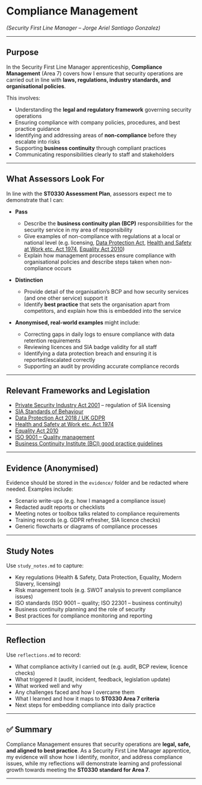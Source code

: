 # Compliance Management  
*(Security First Line Manager – Jorge Ariel Santiago Gonzalez)*  

---

## Purpose  

In the Security First Line Manager apprenticeship, **Compliance Management** (Area 7) covers how I ensure that security operations are carried out in line with **laws, regulations, industry standards, and organisational policies**.  

This involves:  
- Understanding the **legal and regulatory framework** governing security operations  
- Ensuring compliance with company policies, procedures, and best practice guidance  
- Identifying and addressing areas of **non-compliance** before they escalate into risks  
- Supporting **business continuity** through compliant practices  
- Communicating responsibilities clearly to staff and stakeholders  

---

## What Assessors Look For  

In line with the **ST0330 Assessment Plan**, assessors expect me to demonstrate that I can:  

- **Pass**  
  - Describe the **business continuity plan (BCP)** responsibilities for the security service in my area of responsibility  
  - Give examples of non-compliance with regulations at a local or national level (e.g. licensing, [Data Protection Act](https://www.legislation.gov.uk/ukpga/2018/12/contents), [Health and Safety at Work etc. Act 1974](https://www.hse.gov.uk/legislation/hswa.htm), [Equality Act 2010](https://www.legislation.gov.uk/ukpga/2010/15/contents))  
  - Explain how management processes ensure compliance with organisational policies and describe steps taken when non-compliance occurs  

- **Distinction**  
  - Provide detail of the organisation’s BCP and how security services (and one other service) support it  
  - Identify **best practice** that sets the organisation apart from competitors, and explain how this is embedded into the service  

- **Anonymised, real-world examples** might include:  
  - Correcting gaps in daily logs to ensure compliance with data retention requirements  
  - Reviewing licences and SIA badge validity for all staff  
  - Identifying a data protection breach and ensuring it is reported/escalated correctly  
  - Supporting an audit by providing accurate compliance records  

---

## Relevant Frameworks and Legislation  

- [Private Security Industry Act 2001](https://www.legislation.gov.uk/ukpga/2001/12/contents) – regulation of SIA licensing  
- [SIA Standards of Behaviour](https://www.sia.homeoffice.gov.uk/Pages/licensing-standards.aspx)  
- [Data Protection Act 2018 / UK GDPR](https://ico.org.uk/for-organisations/uk-gdpr-guidance-and-resources/)  
- [Health and Safety at Work etc. Act 1974](https://www.hse.gov.uk/legislation/hswa.htm)  
- [Equality Act 2010](https://www.legislation.gov.uk/ukpga/2010/15/contents)  
- [ISO 9001 – Quality management](https://www.iso.org/iso-9001-quality-management.html)  
- [Business Continuity Institute (BCI) good practice guidelines](https://www.thebci.org/training/bci-training-courses.html)  

---

## Evidence (Anonymised)  

Evidence should be stored in the `evidence/` folder and be redacted where needed. Examples include:  
- Scenario write-ups (e.g. how I managed a compliance issue)  
- Redacted audit reports or checklists  
- Meeting notes or toolbox talks related to compliance requirements  
- Training records (e.g. GDPR refresher, SIA licence checks)  
- Generic flowcharts or diagrams of compliance processes  

---

## Study Notes  

Use `study_notes.md` to capture:  
- Key regulations (Health & Safety, Data Protection, Equality, Modern Slavery, licensing)  
- Risk management tools (e.g. SWOT analysis to prevent compliance issues)  
- ISO standards (ISO 9001 – quality; ISO 22301 – business continuity)  
- Business continuity planning and the role of security  
- Best practices for compliance monitoring and reporting  

---

## Reflection  

Use `reflections.md` to record:  
- What compliance activity I carried out (e.g. audit, BCP review, licence checks)  
- What triggered it (audit, incident, feedback, legislation update)  
- What worked well and why  
- Any challenges faced and how I overcame them  
- What I learned and how it maps to **ST0330 Area 7 criteria**  
- Next steps for embedding compliance into daily practice  

---

## ✅ Summary  

Compliance Management ensures that security operations are **legal, safe, and aligned to best practice**. As a Security First Line Manager apprentice, my evidence will show how I identify, monitor, and address compliance issues, while my reflections will demonstrate learning and professional growth towards meeting the **ST0330 standard for Area 7**.  

---

